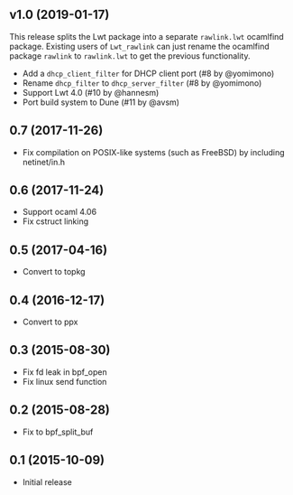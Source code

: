 ## v1.0 (2019-01-17)

This release splits the Lwt package into a separate
`rawlink.lwt` ocamlfind package.  Existing users of `Lwt_rawlink`
can just rename the ocamlfind package `rawlink` to `rawlink.lwt`
to get the previous functionality.

* Add a `dhcp_client_filter` for DHCP client port (#8 by @yomimono)
* Rename `dhcp_filter` to `dhcp_server_filter` (#8 by @yomimono)
* Support Lwt 4.0 (#10 by @hannesm)
* Port build system to Dune (#11 by @avsm)

## 0.7 (2017-11-26)

* Fix compilation on POSIX-like systems (such as FreeBSD) by including netinet/in.h

## 0.6 (2017-11-24)

* Support ocaml 4.06
* Fix cstruct linking

## 0.5 (2017-04-16)

* Convert to topkg

## 0.4 (2016-12-17)

* Convert to ppx

## 0.3 (2015-08-30)

* Fix fd leak in bpf_open
* Fix linux send function

## 0.2 (2015-08-28)

* Fix to bpf_split_buf

## 0.1 (2015-10-09)

* Initial release

